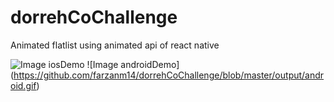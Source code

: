# dorrehCoChallenge
 Animated flatlist using animated api of react native

![Image iosDemo](https://github.com/farzanm14/dorrehCoChallenge/blob/master/output/ios.gif) 
![Image androidDemo] (https://github.com/farzanm14/dorrehCoChallenge/blob/master/output/android.gif) 

